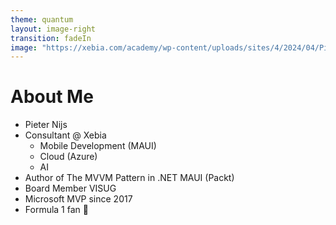 ```yaml
---
theme: quantum
layout: image-right
transition: fadeIn
image: "https://xebia.com/academy/wp-content/uploads/sites/4/2024/04/Pieter-Nijs.png"
---
```


# About Me

- Pieter Nijs
- Consultant @ Xebia
  - Mobile Development (MAUI)
  - Cloud (Azure)
  - AI
- Author of The MVVM Pattern in .NET MAUI (Packt)
- Board Member VISUG
- Microsoft MVP since 2017
- Formula 1 fan 🧡